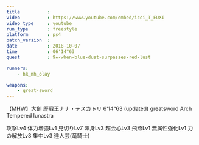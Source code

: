 ```yaml
---
title          :
video          : https://www.youtube.com/embed/icci_T_EUXI
video_type     : youtube
run_type       : freestyle
platform       : ps4
patch_version  :
date           : 2018-10-07
time           : 06'14"63
quest          : 9★-when-blue-dust-surpasses-red-lust

runners:
    - hk_mh_olay

weapons:
    - great-sword
---
```

【MHW】大剣 歴戦王ナナ・テスカトリ 6‘14“63 (updated) greatsword Arch Tempered lunastra

攻撃Lv4 体力増強Lv1 見切りLv7 渾身Lv3 超会心Lv3 飛燕Lv1 無属性強化Lv1 力の解放Lv3 集中Lv3 達人芸(竜騎士)
